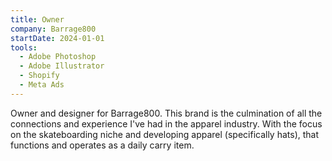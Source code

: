 ```yaml
---
title: Owner
company: Barrage800
startDate: 2024-01-01
tools:
  - Adobe Photoshop
  - Adobe Illustrator
  - Shopify
  - Meta Ads
---
```


Owner and designer for Barrage800. This brand is the culmination of all the connections and experience I've had in the apparel industry. With the focus on the skateboarding niche and developing apparel (specifically hats), that functions and operates as a daily carry item.

